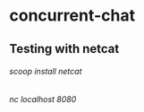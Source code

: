 ﻿# concurrent-chat
 
 ## Testing with netcat
 
###### scoop install netcat
###### nc localhost 8080
